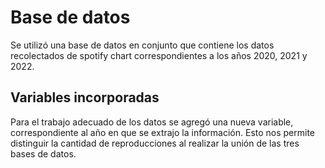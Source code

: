 # Base de datos

Se utilizó una base de datos en conjunto que contiene los datos recolectados de spotify chart correspondientes a los años 2020, 2021 y 2022. 

## Variables incorporadas
Para el trabajo adecuado de los datos se agregó una nueva variable, correspondiente al año en que se extrajo la información. Esto nos permite distinguir la cantidad de reproducciones al realizar la unión de las tres bases de datos.